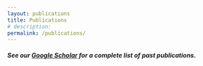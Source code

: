 ```yaml
---
layout: publications
title: Publications
# description: 
permalink: /publications/
---
```


##### See our [Google Scholar](https://scholar.google.com/citations?user=k93FQp4AAAAJ&hl=en) for a complete list of past publications.


